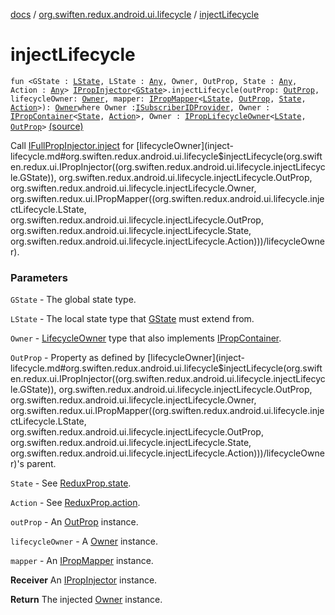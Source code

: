 [docs](../index.md) / [org.swiften.redux.android.ui.lifecycle](index.md) / [injectLifecycle](./inject-lifecycle.md)

# injectLifecycle

`fun <GState : `[`LState`](inject-lifecycle.md#LState)`, LState : `[`Any`](https://kotlinlang.org/api/latest/jvm/stdlib/kotlin/-any/index.html)`, Owner, OutProp, State : `[`Any`](https://kotlinlang.org/api/latest/jvm/stdlib/kotlin/-any/index.html)`, Action : `[`Any`](https://kotlinlang.org/api/latest/jvm/stdlib/kotlin/-any/index.html)`> `[`IPropInjector`](../org.swiften.redux.ui/-i-prop-injector/index.md)`<`[`GState`](inject-lifecycle.md#GState)`>.injectLifecycle(outProp: `[`OutProp`](inject-lifecycle.md#OutProp)`, lifecycleOwner: `[`Owner`](inject-lifecycle.md#Owner)`, mapper: `[`IPropMapper`](../org.swiften.redux.ui/-i-prop-mapper.md)`<`[`LState`](inject-lifecycle.md#LState)`, `[`OutProp`](inject-lifecycle.md#OutProp)`, `[`State`](inject-lifecycle.md#State)`, `[`Action`](inject-lifecycle.md#Action)`>): `[`Owner`](inject-lifecycle.md#Owner)` where Owner : `[`ISubscriberIDProvider`](../org.swiften.redux.core/-i-subscriber-i-d-provider/index.md)`, Owner : `[`IPropContainer`](../org.swiften.redux.ui/-i-prop-container/index.md)`<`[`State`](inject-lifecycle.md#State)`, `[`Action`](inject-lifecycle.md#Action)`>, Owner : `[`IPropLifecycleOwner`](../org.swiften.redux.ui/-i-prop-lifecycle-owner/index.md)`<`[`LState`](inject-lifecycle.md#LState)`, `[`OutProp`](inject-lifecycle.md#OutProp)`>` [(source)](https://github.com/protoman92/KotlinRedux/tree/master/android/android-lifecycle/src/main/java/org/swiften/redux/android/ui/lifecycle/AndroidLifecycle.kt#L98)

Call [IFullPropInjector.inject](../org.swiften.redux.ui/-i-prop-injector/inject.md) for [lifecycleOwner](inject-lifecycle.md#org.swiften.redux.android.ui.lifecycle$injectLifecycle(org.swiften.redux.ui.IPropInjector((org.swiften.redux.android.ui.lifecycle.injectLifecycle.GState)), org.swiften.redux.android.ui.lifecycle.injectLifecycle.OutProp, org.swiften.redux.android.ui.lifecycle.injectLifecycle.Owner, org.swiften.redux.ui.IPropMapper((org.swiften.redux.android.ui.lifecycle.injectLifecycle.LState, org.swiften.redux.android.ui.lifecycle.injectLifecycle.OutProp, org.swiften.redux.android.ui.lifecycle.injectLifecycle.State, org.swiften.redux.android.ui.lifecycle.injectLifecycle.Action)))/lifecycleOwner).

### Parameters

`GState` - The global state type.

`LState` - The local state type that [GState](inject-lifecycle.md#GState) must extend from.

`Owner` - [LifecycleOwner](#) type that also implements [IPropContainer](../org.swiften.redux.ui/-i-prop-container/index.md).

`OutProp` - Property as defined by [lifecycleOwner](inject-lifecycle.md#org.swiften.redux.android.ui.lifecycle$injectLifecycle(org.swiften.redux.ui.IPropInjector((org.swiften.redux.android.ui.lifecycle.injectLifecycle.GState)), org.swiften.redux.android.ui.lifecycle.injectLifecycle.OutProp, org.swiften.redux.android.ui.lifecycle.injectLifecycle.Owner, org.swiften.redux.ui.IPropMapper((org.swiften.redux.android.ui.lifecycle.injectLifecycle.LState, org.swiften.redux.android.ui.lifecycle.injectLifecycle.OutProp, org.swiften.redux.android.ui.lifecycle.injectLifecycle.State, org.swiften.redux.android.ui.lifecycle.injectLifecycle.Action)))/lifecycleOwner)'s parent.

`State` - See [ReduxProp.state](../org.swiften.redux.ui/-redux-prop/state.md).

`Action` - See [ReduxProp.action](../org.swiften.redux.ui/-redux-prop/action.md).

`outProp` - An [OutProp](inject-lifecycle.md#OutProp) instance.

`lifecycleOwner` - A [Owner](inject-lifecycle.md#Owner) instance.

`mapper` - An [IPropMapper](../org.swiften.redux.ui/-i-prop-mapper.md) instance.

**Receiver**
An [IPropInjector](../org.swiften.redux.ui/-i-prop-injector/index.md) instance.

**Return**
The injected [Owner](inject-lifecycle.md#Owner) instance.

